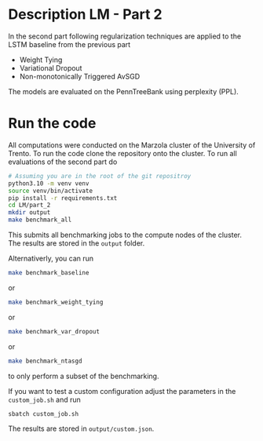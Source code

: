 # Description LM - Part 2

In the second part following regularization techniques are applied to the LSTM baseline from the previous part

- Weight Tying
- Variational Dropout
- Non-monotonically Triggered AvSGD

The models are evaluated on the PennTreeBank using perplexity (PPL).

# Run the code
All computations were conducted on the Marzola cluster of the University of Trento. To run the code clone the repository onto the cluster. To run all evaluations of the second part do 
```bash
# Assuming you are in the root of the git repositroy
python3.10 -m venv venv
source venv/bin/activate
pip install -r requirements.txt
cd LM/part_2
mkdir output
make benchmark_all
```
This submits all benchmarking jobs to the compute nodes of the cluster. The results are stored in the ```output``` folder.

Alternativerly, you can run 
```bash
make benchmark_baseline
```
or 
```bash
make benchmark_weight_tying
```
or 
```bash
make benchmark_var_dropout
```
or 
```bash
make benchmark_ntasgd
```
to only perform a subset of the benchmarking.

If you want to test a custom configuration adjust the parameters in the ```custom_job.sh``` and run
```bash
sbatch custom_job.sh
```
The results are stored in ```output/custom.json```.